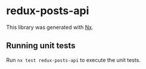 # redux-posts-api

This library was generated with [Nx](https://nx.dev).

## Running unit tests

Run `nx test redux-posts-api` to execute the unit tests.
